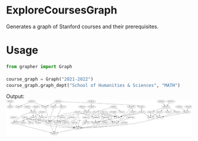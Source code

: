 # ExploreCoursesGraph

Generates a graph of Stanford courses and their prerequisites. 

# Usage
```python
from grapher import Graph

course_graph = Graph("2021-2022")
course_graph.graph_dept("School of Humanities & Sciences", "MATH")
```

Output:
![alt text](https://github.com/FlyingWorkshop/ExploreCoursesGraph/blob/main/example.png)
